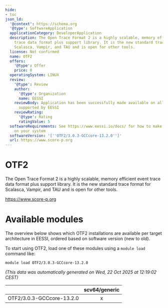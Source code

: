 ```yaml
---
hide:
- toc
json_ld:
  '@context': https://schema.org
  '@type': SoftwareApplication
  applicationCategory: DeveloperApplication
  description: The Open Trace Format 2 is a highly scalable, memory efficient event
    trace data format plus support library. It is the new standard trace format for
    Scalasca, Vampir, and TAU and is open for other tools.
  license: Not confirmed
  name: OTF2
  offers:
    '@type': Offer
    price: 0
  operatingSystem: LINUX
  review:
    '@type': Review
    author:
      '@type': Organization
      name: EESSI
    reviewBody: Application has been successfully made available on all architectures
      supported by EESSI
    reviewRating:
      '@type': Rating
      ratingValue: 5
  softwareRequirements: See https://www.eessi.io/docs/ for how to make EESSI available
    on your system
  softwareVersion: '[''OTF2/3.0.3-GCCcore-13.2.0'']'
  url: https://www.score-p.org
---
```


OTF2
====


The Open Trace Format 2 is a highly scalable, memory efficient event trace data format plus support library. It is the new standard trace format for Scalasca, Vampir, and TAU and is open for other tools.

https://www.score-p.org
# Available modules


The overview below shows which OTF2 installations are available per target architecture in EESSI, ordered based on software version (new to old).

To start using OTF2, load one of these modules using a `module load` command like:

```shell
module load OTF2/3.0.3-GCCcore-13.2.0
```

*(This data was automatically generated on Wed, 22 Oct 2025 at 12:19:02 CEST)*

| |scv64/generic|
| :---: | :---: |
|OTF2/3.0.3-GCCcore-13.2.0|x|
